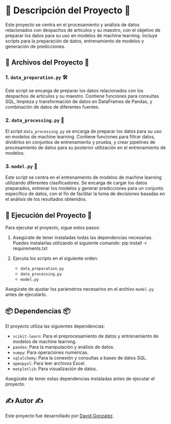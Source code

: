 # 🚗 Descripción del Proyecto 🚗

Este proyecto se centra en el procesamiento y análisis de datos relacionados con despachos de artículos y su maestro, con el objetivo de preparar los datos para su uso en modelos de machine learning. Incluye scripts para la preparación de datos, entrenamiento de modelos y generación de predicciones.

## 📁 Archivos del Proyecto 📁

### 1. `data_preparation.py` 🛠️

Este script se encarga de preparar los datos relacionados con los despachos de artículos y su maestro. Contiene funciones para consultas SQL, limpieza y transformación de datos en DataFrames de Pandas, y combinación de datos de diferentes fuentes.

### 2. `data_processing.py` 🔄

El script `data_processing.py` se encarga de preparar los datos para su uso en modelos de machine learning. Contiene funciones para filtrar datos, dividirlos en conjuntos de entrenamiento y prueba, y crear pipelines de procesamiento de datos para su posterior utilización en el entrenamiento de modelos.

### 3. `model.py` 🤖

Este script se centra en el entrenamiento de modelos de machine learning utilizando diferentes clasificadores. Se encarga de cargar los datos preparados, entrenar los modelos y generar predicciones para un conjunto específico de datos, con el fin de facilitar la toma de decisiones basadas en el análisis de los resultados obtenidos.

## 🚀 Ejecución del Proyecto 🚀

Para ejecutar el proyecto, sigue estos pasos:

1. Asegúrate de tener instaladas todas las dependencias necesarias. Puedes instalarlas utilizando el siguiente comando:
  pip install -r requirements.txt

2. Ejecuta los scripts en el siguiente orden:

   - `data_preparation.py`
   - `data_processing.py`
   - `model.py`

Asegúrate de ajustar los parámetros necesarios en el archivo `model.py` antes de ejecutarlo.

## 📦 Dependencias 📦

El proyecto utiliza las siguientes dependencias:

- `scikit-learn`: Para el preprocesamiento de datos y entrenamiento de modelos de machine learning.
- `pandas`: Para la manipulación y análisis de datos.
- `numpy`: Para operaciones numéricas.
- `sqlalchemy`: Para la conexión y consultas a bases de datos SQL.
- `openpyxl`: Para leer archivos Excel.
- `matplotlib`: Para visualización de datos.

Asegúrate de tener estas dependencias instaladas antes de ejecutar el proyecto.

## ✍️ Autor ✍️

Este proyecto fue desarrollado por [David Gonzalez](https://github.com/DeiviGT1).

